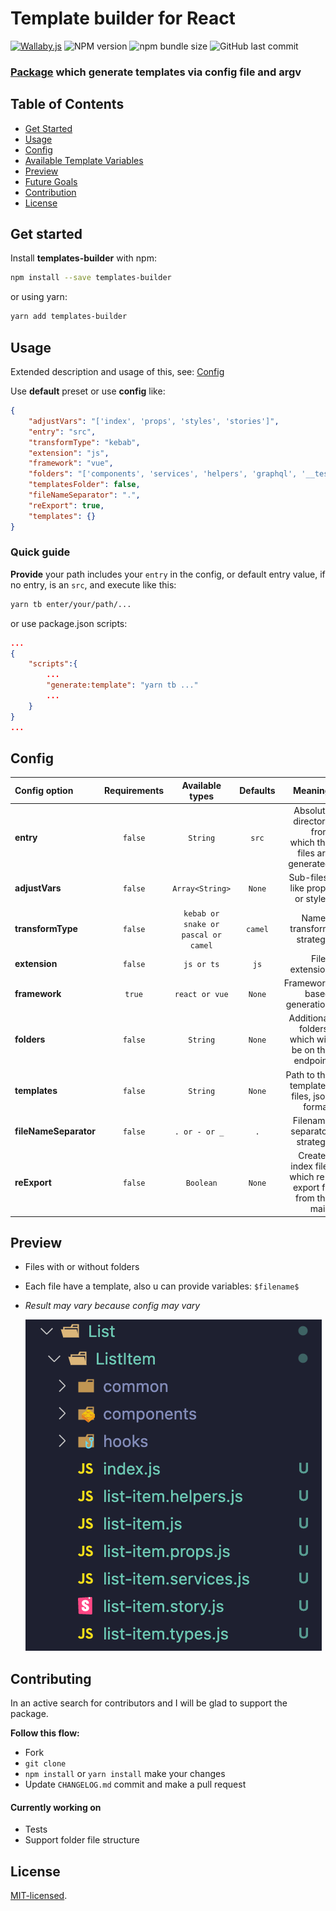 # Template builder for React

[![Wallaby.js](https://img.shields.io/badge/wallaby.js-powered-blue.svg?style=for-the-badge&logo=github)](https://wallabyjs.com/oss/)
![NPM version](https://img.shields.io/npm/v/templates-builder?style=for-the-badge)
![npm bundle size](https://img.shields.io/bundlephobia/minzip/templates-builder?style=for-the-badge)
![GitHub last commit](https://img.shields.io/github/last-commit/NaaYaa-oops/templates-builder?style=for-the-badge)

[//]: # '![Build Status](https://img.shields.io/travis/NaaYaa-oops/templates-builder)'

### [Package] which generate templates via config file and argv

## Table of Contents

-   [Get Started](#get-started)
-   [Usage](#usage)
-   [Config](#config)
-   [Available Template Variables](#vars)
-   [Preview](#preview)
-   [Future Goals](#goals)
-   [Contribution](#contribution)
-   [License](#license)

## <a name="get-started"></a>Get started

Install **templates-builder** with npm:

```sh
npm install --save templates-builder
```

or using yarn:

```sh
yarn add templates-builder
```

## <a name="usage"></a>Usage

Extended description and usage of this, see: [Config](#config)

Use **default** preset or use **config** like:

```json
{
    "adjustVars": "['index', 'props', 'styles', 'stories']",
    "entry": "src",
    "transformType": "kebab",
    "extension": "js",
    "framework": "vue",
    "folders": "['components', 'services', 'helpers', 'graphql', '__tests__']",
    "templatesFolder": false,
    "fileNameSeparator": ".",
    "reExport": true,
    "templates": {}
}
```

### Quick guide

**Provide** your path includes your `entry` in the config, or default entry value, if no entry, is an `src`, and execute like this:

```sh
yarn tb enter/your/path/...
```

or use package.json scripts:

```json
...
{
    "scripts":{
        ...
        "generate:template": "yarn tb ..."
        ...
    }
}
...
```

## <a name="config"></a> Config

| Config option         | Requirements |           Available types           | Defaults |                                               Meaning |
| :-------------------- | :----------: | :---------------------------------: | :------: | ----------------------------------------------------: |
| **entry**             |   `false`    |              `String`               |  `src`   | Absolute directory from which the files are generated |
| **adjustVars**        |   `false`    |           `Array<String>`           |  `None`  |                       Sub-files, like props or styles |
| **transformType**     |   `false`    | `kebab or snake or pascal or camel` | `camel`  |                              Names transform strategy |
| **extension**         |   `false`    |             `js or ts`              |   `js`   |                                       Files extension |
| **framework**         |    `true`    |           `react or vue`            |  `None`  |                            Framework based generation |
| **folders**           |   `false`    |              `String`               |  `None`  |     Additional folders, which will be on the endpoint |
| **templates**         |   `false`    |              `String`               |  `None`  |              Path to the templates files, json format |
| **fileNameSeparator** |   `false`    |           `. or - or _ `            |   `.`    |                           Filename separator strategy |
| **reExport**          |   `false`    |              `Boolean`              |  `None`  |  Creates index file, which re-export fn from the main |

## <a name="preview"></a>Preview

-   Files with or without folders
-   Each file have a template, also u can provide variables: `$filename$`
-   _Result may vary because config may vary_

    ![alt text](./src/assets/image.png)

## <a name="contribution"></a>Contributing

In an active search for contributors and I will be glad to support the package.

**Follow this flow:**

-   Fork
-   `git clone`
-   `npm install` or `yarn install` make your changes
-   Update `CHANGELOG.md` commit and make a pull request

#### Currently working on

-   Tests
-   Support folder file structure

## <a name="license"></a>License

[MIT-licensed](./LICENSE).

[web workers]: https://developer.mozilla.org/en-US/docs/Web/API/Web_Workers_API/Using_web_workers
[package]: https://www.npmjs.com/package/templates-builder
